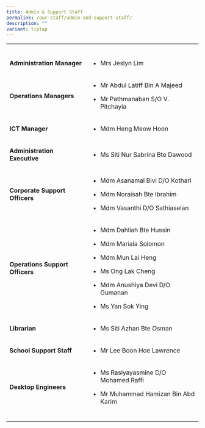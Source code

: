 ```yaml
---
title: Admin & Support Staff
permalink: /our-staff/admin-and-support-staff/
description: ""
variant: tiptap
---
```

<table style="minWidth: 50px">
<colgroup>
<col>
<col>
</colgroup>
<tbody>
<tr>
<td rowspan="1" colspan="1">
<p></p>
</td>
<td rowspan="1" colspan="1">
<p></p>
</td>
</tr>
<tr>
<td rowspan="1" colspan="1">
<p><strong>Administration Manager</strong>
</p>
</td>
<td rowspan="1" colspan="1">
<ul data-tight="true" class="tight">
<li>
<p>Mrs Jeslyn Lim</p>
</li>
</ul>
</td>
</tr>
<tr>
<td rowspan="1" colspan="1">
<p><strong>Operations Managers</strong>
</p>
</td>
<td rowspan="1" colspan="1">
<ul data-tight="true" class="tight">
<li>
<p>Mr Abdul Latiff Bin A Majeed</p>
</li>
<li>
<p>Mr Pathmanaban S/O V. Pitchayia</p>
</li>
</ul>
</td>
</tr>
<tr>
<td rowspan="1" colspan="1">
<p><strong>ICT Manager</strong>
</p>
</td>
<td rowspan="1" colspan="1">
<ul data-tight="true" class="tight">
<li>
<p>Mdm Heng Meow Hoon</p>
</li>
</ul>
</td>
</tr>
<tr>
<td rowspan="1" colspan="1">
<p><strong>Administration Executive</strong>
</p>
</td>
<td rowspan="1" colspan="1">
<ul data-tight="true" class="tight">
<li>
<p>Ms Siti Nur Sabrina Bte Dawood</p>
</li>
</ul>
</td>
</tr>
<tr>
<td rowspan="1" colspan="1">
<p><strong>Corporate Support Officers</strong>
</p>
</td>
<td rowspan="1" colspan="1">
<ul data-tight="true" class="tight">
<li>
<p>Mdm Asanamal Bivi D/O Kothari</p>
</li>
<li>
<p>Mdm Noraisah Bte Ibrahim</p>
</li>
<li>
<p>Mdm Vasanthi D/O Sathiaselan</p>
</li>
</ul>
</td>
</tr>
<tr>
<td rowspan="1" colspan="1">
<p><strong>Operations Support Officers</strong>
</p>
</td>
<td rowspan="1" colspan="1">
<ul data-tight="true" class="tight">
<li>
<p>Mdm Dahliah Bte Hussin</p>
</li>
<li>
<p>Mdm Mariala Solomon</p>
</li>
<li>
<p>Mdm Mun Lai Heng</p>
</li>
<li>
<p>Ms Ong Lak Cheng</p>
</li>
<li>
<p>Mdm Anushiya Devi D/O Gumanan</p>
</li>
<li>
<p>Ms Yan Sok Ying</p>
</li>
</ul>
</td>
</tr>
<tr>
<td rowspan="1" colspan="1">
<p><strong>Librarian</strong>
</p>
</td>
<td rowspan="1" colspan="1">
<ul data-tight="true" class="tight">
<li>
<p>Ms Siti Azhan Bte Osman</p>
</li>
</ul>
</td>
</tr>
<tr>
<td rowspan="1" colspan="1">
<p><strong>School Support Staff</strong>
</p>
</td>
<td rowspan="1" colspan="1">
<ul data-tight="true" class="tight">
<li>
<p>Mr Lee Boon Hoe Lawrence</p>
</li>
</ul>
</td>
</tr>
<tr>
<td rowspan="1" colspan="1">
<p><strong>Desktop Engineers</strong>
</p>
</td>
<td rowspan="1" colspan="1">
<ul data-tight="true" class="tight">
<li>
<p>Ms Rasiyayasmine D/O Mohamed Raffi</p>
</li>
<li>
<p>Mr Muhammad Hamizan Bin Abd Karim</p>
</li>
</ul>
</td>
</tr>
<tr>
<td rowspan="1" colspan="1">
<p></p>
</td>
<td rowspan="1" colspan="1">
<p></p>
</td>
</tr>
</tbody>
</table>
<p></p>
<p></p>
<p></p>